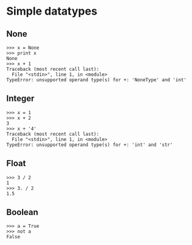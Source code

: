 # Simple datatypes

## None
    >>> x = None
    >>> print x
    None
    >>> x + 1
    Traceback (most recent call last):
      File "<stdin>", line 1, in <module>
    TypeError: unsupported operand type(s) for +: 'NoneType' and 'int'
    
## Integer
    >>> x = 1
    >>> x + 2
    3
    >>> x + '4'
    Traceback (most recent call last):
      File "<stdin>", line 1, in <module>
    TypeError: unsupported operand type(s) for +: 'int' and 'str'

## Float
    >>> 3 / 2
    1
    >>> 3. / 2
    1.5

## Boolean
    >>> a = True
    >>> not a
    False
